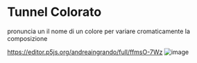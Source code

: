 # Tunnel Colorato 
pronuncia un il nome di un colore per variare cromaticamente la composizione

https://editor.p5js.org/andreaingrando/full/ffmsO-7Wz
![image](https://user-images.githubusercontent.com/101118083/164945743-91a68b29-21ae-4e15-9334-eb20a776dc1f.png)
